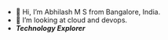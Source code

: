 - 👋 Hi, I’m Abhilash M S from Bangalore, India.
- 👀 I’m looking at cloud and devops.
- ***Technology Explorer*** 

<!---
lash623/lash623 is a ✨ special ✨ repository because its `README.md` (this file) appears on your GitHub profile.
You can click the Preview link to take a look at your changes.
--->
